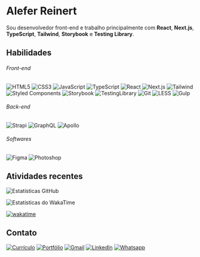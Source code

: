 # Alefer Reinert
Sou desenvolvedor front-end e trabalho principalmente com **React**, **Next.js**, **TypeScript**, **Tailwind**, **Storybook** e **Testing Library**.


## Habilidades
###### Front-end
![HTML5](https://img.shields.io/badge/HTML5-fff?style=for-the-badge&logo=html5) ![CSS3](https://img.shields.io/badge/CSS3-fff?style=for-the-badge&logo=css3&logoColor=156EB0)  ![JavaScript](https://img.shields.io/badge/JavaScript-fff?style=for-the-badge&logo=javascript)  ![TypeScript](https://img.shields.io/badge/TypeScript-fff?style=for-the-badge&logo=typescript)  ![React](https://img.shields.io/badge/React-fff?style=for-the-badge&logo=react)  ![Next.js](https://img.shields.io/badge/Next.js-fff?style=for-the-badge&logo=nextdotjs&logoColor=000)  ![Tailwind](https://img.shields.io/badge/Tailwind-fff?style=for-the-badge&logo=tailwindcss)  ![Styled Components](https://img.shields.io/badge/Styled%20Components-fff?style=for-the-badge&logo=styled-components) ![Storybook](https://img.shields.io/badge/Storybook-fff?style=for-the-badge&logo=storybook)  ![TestingLibrary](https://img.shields.io/badge/Testing%20Library-fff?style=for-the-badge&logo=testing-library)  ![Git](https://img.shields.io/badge/Git-fff?style=for-the-badge&logo=git) ![LESS](https://img.shields.io/badge/LESS-fff?style=for-the-badge&logo=less&logoColor=1D365D)  ![Gulp](https://img.shields.io/badge/Gulp-fff?style=for-the-badge&logo=gulp)  

###### Back-end
![Strapi](https://img.shields.io/badge/Strapi-fff?style=for-the-badge&logo=strapi&logoColor=4945FF)  ![GraphQL](https://img.shields.io/badge/GraphQL-fff?style=for-the-badge&logo=graphql&logoColor=EE1E92)  ![Apollo](https://img.shields.io/badge/Apollo-fff?style=for-the-badge&logo=apollographql&logoColor=102A47)  

###### Softwares
![Figma](https://img.shields.io/badge/Figma-fff?style=for-the-badge&logo=figma) ![Photoshop](https://img.shields.io/badge/Photoshop-fff?style=for-the-badge&logo=piapro&logoColor=001D34)


## Atividades recentes
![Estatísticas GitHub](https://github-readme-stats.vercel.app/api?username=aleferreinert&hide=prs,contribs&show_icons=true&theme=vue&custom_title=Github&locale=pt-br&rank_icon=github) 

![Estatísticas do WakaTime](https://github-readme-stats.vercel.app/api/wakatime?username=aleferreinert&theme=vue&locale=pt-br&v=2&custom_title=WakaTime%20(Últimos%207%20dias))

[![wakatime](https://wakatime.com/badge/user/38979235-41b3-49f4-8f17-7def5d04f3d2.svg?style=for-the-badge&&v=1)](https://wakatime.com/@38979235-41b3-49f4-8f17-7def5d04f3d2)


## Contato

[![Currículo](https://img.shields.io/badge/currículo-273849?style=for-the-badge)](https://drive.google.com/file/d/1rl5BEI5eoqREjQUh37iKNULMQAFPRAx0/view) [![Portfólio](https://img.shields.io/badge/PORTFÓLIO-00344a?style=for-the-badge)](https://aleferreinert.vercel.app)  [![Gmail](https://img.shields.io/badge/Email-D14836?style=for-the-badge)](mailto:aleferreinert@gmail.com)  [![LinkedIn](https://img.shields.io/badge/LinkedIn-0077B5?style=for-the-badge&logo=linkedin&logoColor=white)](https://www.linkedin.com/in/aleferreinert)  [![Whatsapp](https://img.shields.io/badge/WhatsApp-25D366?style=for-the-badge)](https://wa.me/5547999558118)  
